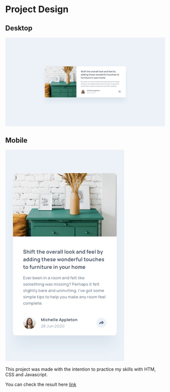 # Project Design
## Desktop
![design-desktop](design/desktop-design.jpg)

## Mobile
![design-mobile](design/mobile-design.jpg)


This project was made with the intention to practice my skills with HTM, CSS and Javascript.

You can check the result here [link](link)